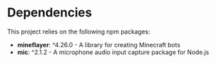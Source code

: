 # Dependencies

This project relies on the following npm packages:

- **mineflayer**: ^4.26.0 - A library for creating Minecraft bots
- **mic**: ^2.1.2 - A microphone audio input capture package for Node.js
